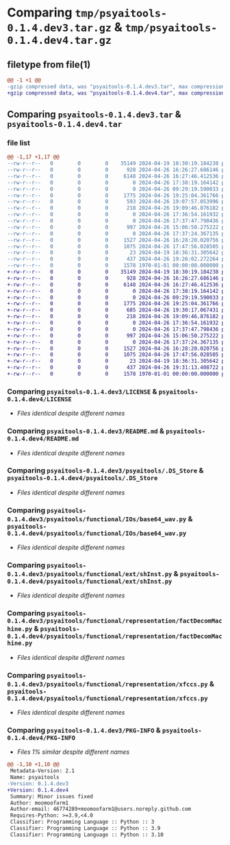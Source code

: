 # Comparing `tmp/psyaitools-0.1.4.dev3.tar.gz` & `tmp/psyaitools-0.1.4.dev4.tar.gz`

## filetype from file(1)

```diff
@@ -1 +1 @@
-gzip compressed data, was "psyaitools-0.1.4.dev3.tar", max compression
+gzip compressed data, was "psyaitools-0.1.4.dev4.tar", max compression
```

## Comparing `psyaitools-0.1.4.dev3.tar` & `psyaitools-0.1.4.dev4.tar`

### file list

```diff
@@ -1,17 +1,17 @@
--rw-r--r--   0        0        0    35149 2024-04-19 18:30:19.184238 psyaitools-0.1.4.dev3/LICENSE
--rw-r--r--   0        0        0      928 2024-04-26 16:26:27.686146 psyaitools-0.1.4.dev3/README.md
--rw-r--r--   0        0        0     6148 2024-04-26 16:27:46.412536 psyaitools-0.1.4.dev3/psyaitools/.DS_Store
--rw-r--r--   0        0        0        0 2024-04-26 17:38:19.164142 psyaitools-0.1.4.dev3/psyaitools/__init__.py
--rw-r--r--   0        0        0        0 2024-04-26 09:29:19.590033 psyaitools-0.1.4.dev3/psyaitools/functional/IOs/__init__.py
--rw-r--r--   0        0        0     1775 2024-04-26 19:25:04.361766 psyaitools-0.1.4.dev3/psyaitools/functional/IOs/base64_wav.py
--rw-r--r--   0        0        0      593 2024-04-26 19:07:57.053996 psyaitools-0.1.4.dev3/psyaitools/functional/IOs/base64_xfccs.py
--rw-r--r--   0        0        0      218 2024-04-26 19:09:46.876182 psyaitools-0.1.4.dev3/psyaitools/functional/IOs/readFiles.py
--rw-r--r--   0        0        0        0 2024-04-26 17:36:54.161932 psyaitools-0.1.4.dev3/psyaitools/functional/__init__.py
--rw-r--r--   0        0        0        0 2024-04-26 17:37:47.798436 psyaitools-0.1.4.dev3/psyaitools/functional/ext/__init__.py
--rw-r--r--   0        0        0      997 2024-04-26 15:06:50.275222 psyaitools-0.1.4.dev3/psyaitools/functional/ext/shInst.py
--rw-r--r--   0        0        0        0 2024-04-26 17:37:24.367135 psyaitools-0.1.4.dev3/psyaitools/functional/representation/__init__.py
--rw-r--r--   0        0        0     1527 2024-04-26 16:28:20.020756 psyaitools-0.1.4.dev3/psyaitools/functional/representation/factDecomMachine.py
--rw-r--r--   0        0        0     1075 2024-04-26 17:47:56.028505 psyaitools-0.1.4.dev3/psyaitools/functional/representation/xfccs.py
--rw-r--r--   0        0        0       23 2024-04-19 18:36:31.305642 psyaitools-0.1.4.dev3/psyaitools/res/res.py
--rw-r--r--   0        0        0      437 2024-04-26 19:26:02.272264 psyaitools-0.1.4.dev3/pyproject.toml
--rw-r--r--   0        0        0     1578 1970-01-01 00:00:00.000000 psyaitools-0.1.4.dev3/PKG-INFO
+-rw-r--r--   0        0        0    35149 2024-04-19 18:30:19.184238 psyaitools-0.1.4.dev4/LICENSE
+-rw-r--r--   0        0        0      928 2024-04-26 16:26:27.686146 psyaitools-0.1.4.dev4/README.md
+-rw-r--r--   0        0        0     6148 2024-04-26 16:27:46.412536 psyaitools-0.1.4.dev4/psyaitools/.DS_Store
+-rw-r--r--   0        0        0        0 2024-04-26 17:38:19.164142 psyaitools-0.1.4.dev4/psyaitools/__init__.py
+-rw-r--r--   0        0        0        0 2024-04-26 09:29:19.590033 psyaitools-0.1.4.dev4/psyaitools/functional/IOs/__init__.py
+-rw-r--r--   0        0        0     1775 2024-04-26 19:25:04.361766 psyaitools-0.1.4.dev4/psyaitools/functional/IOs/base64_wav.py
+-rw-r--r--   0        0        0      685 2024-04-26 19:30:17.067431 psyaitools-0.1.4.dev4/psyaitools/functional/IOs/base64_xfccs.py
+-rw-r--r--   0        0        0      218 2024-04-26 19:09:46.876182 psyaitools-0.1.4.dev4/psyaitools/functional/IOs/readFiles.py
+-rw-r--r--   0        0        0        0 2024-04-26 17:36:54.161932 psyaitools-0.1.4.dev4/psyaitools/functional/__init__.py
+-rw-r--r--   0        0        0        0 2024-04-26 17:37:47.798436 psyaitools-0.1.4.dev4/psyaitools/functional/ext/__init__.py
+-rw-r--r--   0        0        0      997 2024-04-26 15:06:50.275222 psyaitools-0.1.4.dev4/psyaitools/functional/ext/shInst.py
+-rw-r--r--   0        0        0        0 2024-04-26 17:37:24.367135 psyaitools-0.1.4.dev4/psyaitools/functional/representation/__init__.py
+-rw-r--r--   0        0        0     1527 2024-04-26 16:28:20.020756 psyaitools-0.1.4.dev4/psyaitools/functional/representation/factDecomMachine.py
+-rw-r--r--   0        0        0     1075 2024-04-26 17:47:56.028505 psyaitools-0.1.4.dev4/psyaitools/functional/representation/xfccs.py
+-rw-r--r--   0        0        0       23 2024-04-19 18:36:31.305642 psyaitools-0.1.4.dev4/psyaitools/res/res.py
+-rw-r--r--   0        0        0      437 2024-04-26 19:31:13.408722 psyaitools-0.1.4.dev4/pyproject.toml
+-rw-r--r--   0        0        0     1578 1970-01-01 00:00:00.000000 psyaitools-0.1.4.dev4/PKG-INFO
```

### Comparing `psyaitools-0.1.4.dev3/LICENSE` & `psyaitools-0.1.4.dev4/LICENSE`

 * *Files identical despite different names*

### Comparing `psyaitools-0.1.4.dev3/README.md` & `psyaitools-0.1.4.dev4/README.md`

 * *Files identical despite different names*

### Comparing `psyaitools-0.1.4.dev3/psyaitools/.DS_Store` & `psyaitools-0.1.4.dev4/psyaitools/.DS_Store`

 * *Files identical despite different names*

### Comparing `psyaitools-0.1.4.dev3/psyaitools/functional/IOs/base64_wav.py` & `psyaitools-0.1.4.dev4/psyaitools/functional/IOs/base64_wav.py`

 * *Files identical despite different names*

### Comparing `psyaitools-0.1.4.dev3/psyaitools/functional/ext/shInst.py` & `psyaitools-0.1.4.dev4/psyaitools/functional/ext/shInst.py`

 * *Files identical despite different names*

### Comparing `psyaitools-0.1.4.dev3/psyaitools/functional/representation/factDecomMachine.py` & `psyaitools-0.1.4.dev4/psyaitools/functional/representation/factDecomMachine.py`

 * *Files identical despite different names*

### Comparing `psyaitools-0.1.4.dev3/psyaitools/functional/representation/xfccs.py` & `psyaitools-0.1.4.dev4/psyaitools/functional/representation/xfccs.py`

 * *Files identical despite different names*

### Comparing `psyaitools-0.1.4.dev3/PKG-INFO` & `psyaitools-0.1.4.dev4/PKG-INFO`

 * *Files 1% similar despite different names*

```diff
@@ -1,10 +1,10 @@
 Metadata-Version: 2.1
 Name: psyaitools
-Version: 0.1.4.dev3
+Version: 0.1.4.dev4
 Summary: Minor issues fixed
 Author: moomoofarm1
 Author-email: 46774289+moomoofarm1@users.noreply.github.com
 Requires-Python: >=3.9,<4.0
 Classifier: Programming Language :: Python :: 3
 Classifier: Programming Language :: Python :: 3.9
 Classifier: Programming Language :: Python :: 3.10
```

